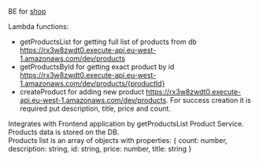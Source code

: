 BE for [shop](https://github.com/AlfiyaRF/shop-react-redux-cloudfront)<br />

Lambda functions:<br />
- getProductsList for getting full list of products from db https://rx3w8zwdt0.execute-api.eu-west-1.amazonaws.com/dev/products<br />
- getProductsById for getting exact product by id https://rx3w8zwdt0.execute-api.eu-west-1.amazonaws.com/dev/products/{productId}<br />
- createProduct for adding new product https://rx3w8zwdt0.execute-api.eu-west-1.amazonaws.com/dev/products. For success creation it is required put description, title, price and count.<br />

Integrates with Frontend application by getProductsList Product Service.<br />
Products data is stored on the DB.<br />
Products list is an array of objects with properties:
        {
            count: number,
            description: string,
            id: string,
            price: number,
            title: string
        }